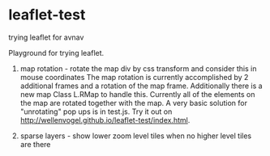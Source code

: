 # leaflet-test
trying leaflet for avnav

Playground for trying leaflet.

1. map rotation - rotate the map div by css transform and consider this in mouse coordinates
The map rotation is currently accomplished by 2 additional frames and a rotation of the map frame. Additionally there is a new map Class L.RMap to handle this.
Currently all of the elements on the map are rotated together with the map. A very basic solution for "unrotating" pop ups is in test.js.
Try it out on http://wellenvogel.github.io/leaflet-test/index.html.

2. sparse layers - show lower zoom level tiles when no higher level tiles are there

